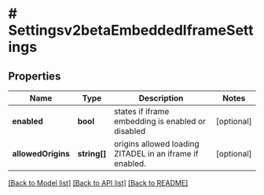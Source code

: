 # # Settingsv2betaEmbeddedIframeSettings

## Properties

Name | Type | Description | Notes
------------ | ------------- | ------------- | -------------
**enabled** | **bool** | states if iframe embedding is enabled or disabled | [optional]
**allowedOrigins** | **string[]** | origins allowed loading ZITADEL in an iframe if enabled. | [optional]

[[Back to Model list]](../../README.md#models) [[Back to API list]](../../README.md#endpoints) [[Back to README]](../../README.md)
